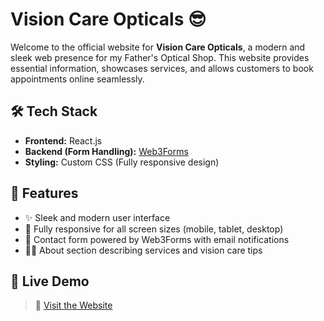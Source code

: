 # Vision Care Opticals 😎

Welcome to the official website for **Vision Care Opticals**, a modern and sleek web presence for my Father's Optical Shop. This website provides essential information, showcases services, and allows customers to book appointments online seamlessly.

## 🛠 Tech Stack

- **Frontend:** React.js
- **Backend (Form Handling):** [Web3Forms](https://web3forms.com/)
- **Styling:** Custom CSS (Fully responsive design)

## 🎯 Features

- ✨ Sleek and modern user interface
- 📱 Fully responsive for all screen sizes (mobile, tablet, desktop)
- 💬 Contact form powered by Web3Forms with email notifications
- 🧑‍⚕️ About section describing services and vision care tips

## 🚀 Live Demo

> 🔗 [Visit the Website]([https://vision-care-opticals.vercel.app/])

